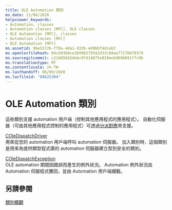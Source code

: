 ```yaml
---
title: OLE Automation 類別
ms.date: 11/04/2016
helpviewer_keywords:
- Automation, classes
- Automation classes [MFC], OLE classes
- OLE Automation [MFC], classes
- Automation classes [MFC]
- OLE Automation [MFC]
ms.assetid: 96e5372b-ff8a-4da1-933b-4d9bbf4dceb3
ms.openlocfilehash: 04cb93b8ce3699b579342d33c0dae77176878379
ms.sourcegitcommit: c21b05042debc97d14875e019ee9d698691ffc0b
ms.translationtype: MT
ms.contentlocale: zh-TW
ms.lasthandoff: 06/09/2020
ms.locfileid: "84625304"
---
```

# <a name="ole-automation-classes"></a>OLE Automation 類別

這些類別支援 automation 用戶端（控制其他應用程式的應用程式）。 自動化伺服器（可由其他應用程式控制的應用程式）可透過[分派對應](reference/dispatch-maps.md)來支援。

[COleDispatchDriver](reference/coledispatchdriver-class.md)<br/>
用來從您的 automation 用戶端呼叫 automation 伺服器。 加入類別時，這個類別是用來為提供類型程式庫的 automation 伺服器建立型別安全的類別。

[COleDispatchException](reference/coledispatchexception-class.md)<br/>
OLE automation 期間因錯誤而產生的例外狀況。 Automation 例外狀況由 Automation 伺服程式擲回，並由 Automation 用戶端攔截。

## <a name="see-also"></a>另請參閱

[類別概觀](class-library-overview.md)
